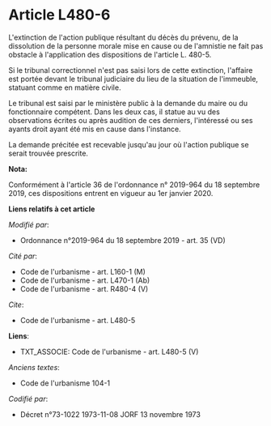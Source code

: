 # Article L480-6

L'extinction de l'action publique résultant du décès du prévenu, de la dissolution de la personne morale mise en cause ou de
l'amnistie ne fait pas obstacle à l'application des dispositions de l'article L. 480-5. 

Si le tribunal correctionnel n'est pas saisi lors de cette extinction, l'affaire est portée devant le   tribunal judiciaire
du lieu de la situation de l'immeuble, statuant comme en matière civile. 

Le tribunal est saisi par le ministère public à la demande du maire ou du fonctionnaire compétent. Dans les deux cas, il
statue au vu des observations écrites ou après audition de ces derniers, l'intéressé ou ses ayants droit ayant été mis en
cause dans l'instance. 

La demande précitée est recevable jusqu'au jour où l'action publique se serait trouvée prescrite.

**Nota:**

Conformément à l'article 36 de l'ordonnance n° 2019-964 du 18 septembre 2019, ces dispositions entrent en vigueur au 1er
janvier 2020.

**Liens relatifs à cet article**

_Modifié par_:

  - Ordonnance n°2019-964 du 18 septembre 2019 - art. 35 (VD)

_Cité par_:

  - Code de l'urbanisme - art. L160-1 (M)
  - Code de l'urbanisme - art. L470-1 (Ab)
  - Code de l'urbanisme - art. R480-4 (V)

_Cite_:

  - Code de l'urbanisme - art. L480-5

**Liens**:

  - TXT_ASSOCIE: Code de l'urbanisme - art. L480-5 (V)

_Anciens textes_:

  - Code de l'urbanisme 104-1

_Codifié par_:

  - Décret n°73-1022 1973-11-08 JORF 13 novembre 1973
